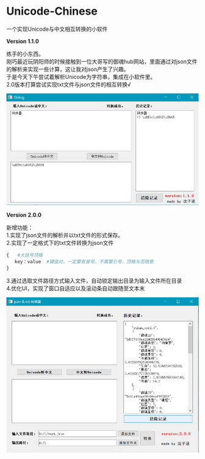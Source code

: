 # Unicode-Chinese
一个实现Unicode与中文相互转换的小软件

<b>Version 1.1.0</b>

练手的小东西。<br />
刚巧最近玩阴阳师的时候接触到一位大哥写的御魂hub网站，里面通过对json文件的解析来实现一些计算，这让我对json产生了兴趣。<br />
于是今天下午尝试着解析Unicode为字符串，集成在小软件里。<br />
2.0版本打算尝试实现txt文件与json文件的相互转换√ <br />

![Version 1.1.0](/1.1/UI.png)

<b>Version 2.0.0</b>

新增功能：<br />
1.实现了json文件的解析并以txt文件的形式保存。<br />
2.实现了一定格式下的txt文件转换为json文件<br />
```python
{   #大括号顶格
   key：value  #键值对，一定要有冒号，不需要引号，顶格与否随意
}
```
3.通过选取文件路径方式输入文件，自动锁定输出目录为输入文件所在目录<br />
4.优化UI，实现了窗口自适应以及滚动条自动跟随至文本末

![Version 2.0.0](/2.0/UI.png)
